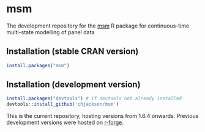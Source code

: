 msm
===

The development repository for the [msm](http://cran.r-project.org/package=msm) R package for continuous-time multi-state modelling of panel data


## Installation (stable CRAN version)
```r
install.packages("msm")
```

## Installation (development version)

```r
install.packages("devtools") # if devtools not already installed
devtools::install_github('chjackson/msm')
```


This is the current repository, hosting versions from 1.6.4 onwards.  Previous development versions were hosted on [r-forge](https://r-forge.r-project.org/projects/msm/). 
